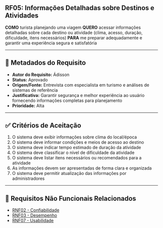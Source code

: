 ## RF05: Informações Detalhadas sobre Destinos e Atividades

**COMO** turista planejando uma viagem
**QUERO** acessar informações detalhadas sobre cada destino ou atividade (clima, acesso, duração, dificuldade, itens necessários)
**PARA** me preparar adequadamente e garantir uma experiência segura e satisfatória

---

## 📄 Metadados do Requisito

- **Autor do Requisito:** Ádisson
- **Status:** Aprovado
- **Origem/Fonte:** Entrevista com especialista em turismo e análises de sistemas de referência
- **Justificativa:** Garantir segurança e melhor experiência ao usuário fornecendo informações completas para planejamento
- **Prioridade:** Alta

---

## ✅ Critérios de Aceitação

1. O sistema deve exibir informações sobre clima do local/época
2. O sistema deve informar condições e meios de acesso ao destino
3. O sistema deve indicar tempo estimado de duração da atividade
4. O sistema deve classificar o nível de dificuldade da atividade
5. O sistema deve listar itens necessários ou recomendados para a atividade
6. As informações devem ser apresentadas de forma clara e organizada
7. O sistema deve permitir atualização das informações por administradores

---

## 🔗 Requisitos Não Funcionais Relacionados

- [RNF02 - Confiabilidade](../non_functional/RNF02.md)
- [RNF03 - Desempenho](../non_functional/RNF03.md)
- [RNF07 - Usabilidade](../non_functional/RNF07.md)
